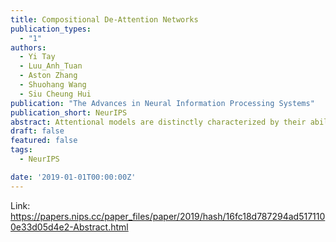 ```yaml
---
title: Compositional De-Attention Networks
publication_types:
  - "1"
authors:
  - Yi Tay
  - Luu_Anh_Tuan
  - Aston Zhang
  - Shuohang Wang
  - Siu Cheung Hui
publication: "The Advances in Neural Information Processing Systems"
publication_short: NeurIPS
abstract: Attentional models are distinctly characterized by their ability to learn relative importance, i.e., assigning a different weight to input values. This paper proposes a new quasi-attention that is compositional in nature, i.e., learning whether to add, subtract, or nullify a certain vector when learning representations. This is strongly contrasted with vanilla attention, which simply re-weights input tokens. Our proposed Compositional De-Attention (CoDA) is fundamentally built upon the intuition of both similarity and dissimilarity (negative affinity) when computing affinity scores, benefiting from a greater extent of expressiveness. We evaluate CoDA on six NLP tasks, i.e., open-domain question answering, retrieval/ranking, natural language inference, machine translation, sentiment analysis, and text-to-code generation. We obtain promising experimental results, achieving state-of-the-art performance on several tasks/datasets.
draft: false
featured: false
tags:
  - NeurIPS

date: '2019-01-01T00:00:00Z'
---
```

Link: https://papers.nips.cc/paper_files/paper/2019/hash/16fc18d787294ad5171100e33d05d4e2-Abstract.html